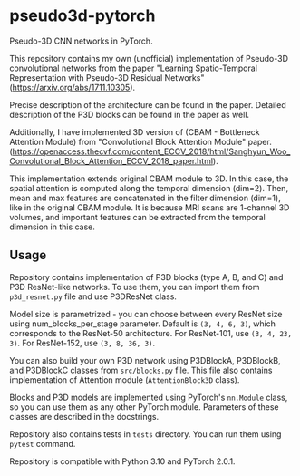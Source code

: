 # pseudo3d-pytorch
Pseudo-3D CNN networks in PyTorch.

This repository contains my own (unofficial) implementation of Pseudo-3D convolutional networks from the paper "Learning
Spatio-Temporal Representation with Pseudo-3D Residual Networks" (https://arxiv.org/abs/1711.10305). 

Precise description of the architecture can be found in the paper. Detailed description of the P3D blocks can be
found in the paper as well.

Additionally, I have implemented 3D version of (CBAM - Bottleneck Attention Module) from "Convolutional Block Attention
Module" paper. (https://openaccess.thecvf.com/content_ECCV_2018/html/Sanghyun_Woo_Convolutional_Block_Attention_ECCV_2018_paper.html).

This implementation extends original CBAM module to 3D. In this case, the spatial attention is computed
along the temporal dimension (dim=2). Then, mean and max features are concatenated in the filter dimension (dim=1),
like in the original CBAM module. It is because MRI scans are 1-channel 3D volumes, and important features can be
extracted from the temporal dimension in this case.

## Usage
Repository contains implementation of P3D blocks (type A, B, and C) and P3D ResNet-like networks. To use them, you can
import them from `p3d_resnet.py` file and use P3DResNet class.

Model size is parametrized - you can choose between 
every ResNet size using num_blocks_per_stage parameter. Default is `(3, 4, 6, 3)`, which corresponds to the ResNet-50
architecture. For ResNet-101, use `(3, 4, 23, 3)`. For ResNet-152, use `(3, 8, 36, 3)`. 

You can also build your own P3D network using P3DBlockA, P3DBlockB, and P3DBlockC classes from `src/blocks.py` file. 
This file also contains implementation of Attention module (`AttentionBlock3D` class).

Blocks and P3D models are implemented using PyTorch's `nn.Module` class, so you can use them as any other PyTorch
module. Parameters of these classes are described in the docstrings.

Repository also contains tests in `tests` directory. You can run them using `pytest` command. 

Repository is compatible with Python 3.10 and PyTorch 2.0.1.